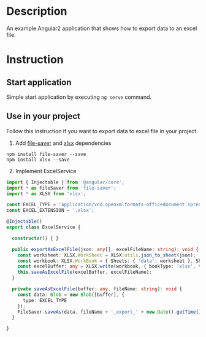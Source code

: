 # Description

An example Angular2 application that shows how to export data to an excel file.

# Instruction

## Start application
Simple start application by executing `ng serve` command.

## Use in your project
Follow this instruction if you want to export data to excel file in your project.
1. Add [file-saver](https://www.npmjs.com/package/file-saver) and [xlsx](https://www.npmjs.com/package/xlsx) dependencies
```
npm install file-saver --save
npm install xlsx --save
```
2. Implement ExcelService

```typescript
import { Injectable } from '@angular/core';
import * as FileSaver from 'file-saver';
import * as XLSX from 'xlsx';

const EXCEL_TYPE = 'application/vnd.openxmlformats-officedocument.spreadsheetml.sheet;charset=UTF-8';
const EXCEL_EXTENSION = '.xlsx';

@Injectable()
export class ExcelService {

  constructor() { }

  public exportAsExcelFile(json: any[], excelFileName: string): void {
    const worksheet: XLSX.WorkSheet = XLSX.utils.json_to_sheet(json);
    const workbook: XLSX.WorkBook = { Sheets: { 'data': worksheet }, SheetNames: ['data'] };
    const excelBuffer: any = XLSX.write(workbook, { bookType: 'xlsx', type: 'buffer' });
    this.saveAsExcelFile(excelBuffer, excelFileName);
  }

  private saveAsExcelFile(buffer: any, fileName: string): void {
    const data: Blob = new Blob([buffer], {
      type: EXCEL_TYPE
    });
    FileSaver.saveAs(data, fileName + '_export_' + new Date().getTime() + EXCEL_EXTENSION);
  }

}
```